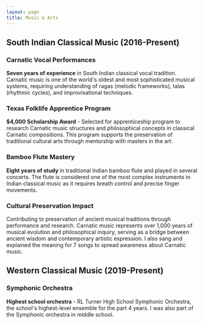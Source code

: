 ```yaml
---
layout: page
title: Music & Arts
---
```


## South Indian Classical Music (2016-Present)

### Carnatic Vocal Performances
**Seven years of experience** in South Indian classical vocal tradition. Carnatic music is one of the world's oldest and most sophisticated musical systems, requiring understanding of ragas (melodic frameworks), talas (rhythmic cycles), and improvisational techniques.

### Texas Folklife Apprentice Program
**$4,000 Scholarship Award** - Selected for apprenticeship program to research Carnatic music structures and philosophical concepts in classical Carnatic compositions. This program supports the preservation of traditional cultural arts through mentorship with masters in the art.

### Bamboo Flute Mastery
**Eight years of study** in traditional Indian bamboo flute and played in several concerts. The flute is considered one of the most complex instruments in Indian classical music as it requires breath control and precise finger movements.

### Cultural Preservation Impact
Contributing to preservation of ancient musical traditions through performance and research. Carnatic music represents over 1,000 years of musical evolution and philosophical inquiry, serving as a bridge between ancient wisdom and contemporary artistic expression. I also sang and explained the meaning for 7 songs to spread awareness about Carnatic music.

## Western Classical Music (2019-Present)

### Symphonic Orchestra
**Highest school orchestra** - RL Turner High School Symphonic Orchestra, the school's highest-level ensemble for the part 4 years. I was also part of the Symphonic orchestra in middle school. 